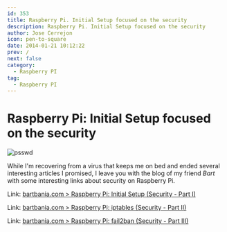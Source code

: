 ```yaml
---
id: 353
title: Raspberry Pi. Initial Setup focused on the security
description: Raspberry Pi. Initial Setup focused on the security
author: Jose Cerrejon
icon: pen-to-square
date: 2014-01-21 10:12:22
prev: /
next: false
category:
  - Raspberry PI
tag:
  - Raspberry PI
---
```


# Raspberry Pi: Initial Setup focused on the security

![psswd](/images/passwd_02.jpg)

While I'm recovering from a virus that keeps me on bed and ended several interesting articles I promised, I leave you with the blog of my friend *Bart* with some interesting links about security on Raspberry Pi.

Link: [bartbania.com > Raspberry Pi: Initial Setup (Security - Part I)](http://www.bartbania.com/index.php/security2/)

Link: [bartbania.com > Raspberry Pi: iptables (Security - Part II)](http://www.bartbania.com/index.php/iptables-security-part-ii/)

Link: [bartbania.com > Raspberry Pi: fail2ban (Security - Part III)](http://www.bartbania.com/index.php/fail2ban-security-part-iii/)